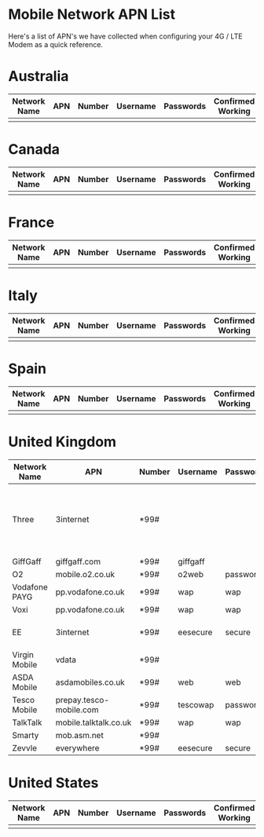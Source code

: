 # Mobile Network APN List

Here's a list of APN's we have collected when configuring your 4G / LTE Modem as a quick reference.

# Australia

| Network Name | APN | Number | Username | Passwords | Confirmed Working | Notes |
| --- | ---  | ---  | ---  | ---  | ---  | --- |
|  |  |  |  |  |  |  |

# Canada

| Network Name | APN | Number | Username | Passwords | Confirmed Working | Notes |
| --- | ---  | ---  | ---  | ---  | ---  | --- |
|  |  |  |  |  |  |  |

# France

| Network Name | APN | Number | Username | Passwords | Confirmed Working | Notes |
| --- | ---  | ---  | ---  | ---  | ---  | --- |
|  |  |  |  |  |  |  |

# Italy

| Network Name | APN | Number | Username | Passwords | Confirmed Working | Notes |
| --- | ---  | ---  | ---  | ---  | ---  | --- |
|  |  |  |  |  |  |  |

# Spain

| Network Name | APN | Number | Username | Passwords | Confirmed Working | Notes |
| --- | ---  | ---  | ---  | ---  | ---  | --- |
|  |  |  |  |  |  |  |

# United Kingdom

| Network Name | APN | Number | Username | Passwords | Confirmed Working | Notes |
| --- | ---  | ---  | ---  | ---  | ---  | --- |
| Three | 3internet | *99# |  |  | No | Very likely to work as Smarty is 3 |
| GiffGaff | giffgaff.com | *99# | giffgaff |  | No |  |
| O2 | mobile.o2.co.uk | *99# | o2web | password | No |  |
| Vodafone PAYG | pp.vodafone.co.uk | *99# | wap | wap | No | Same as Voxi |
| Voxi | pp.vodafone.co.uk | *99# | wap | wap | Yes |  |
| EE | 3internet | *99# | eesecure | secure | No | Same as Zevvle |
| Virgin Mobile | vdata | *99# |  |  | No |  |
| ASDA Mobile | asdamobiles.co.uk | *99# | web | web | No |  |
| Tesco Mobile | prepay.tesco-mobile.com | *99# | tescowap | password | No |  |
| TalkTalk | mobile.talktalk.co.uk | *99# | wap | wap | No |  |
| Smarty | mob.asm.net | *99# |  |  | Yes |  |
| Zevvle | everywhere | *99# | eesecure | secure | Yes |  |

# United States

| Network Name | APN | Number | Username | Passwords | Confirmed Working | Notes |
| --- | ---  | ---  | ---  | ---  | ---  | --- |
|  |  |  |  |  |  |  |
